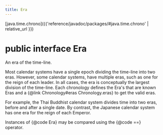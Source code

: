 ```yaml
---
title: Era
---
```


[java.time.chrono]({{'reference/javadoc/packages/#java.time.chrono' | relative_url }})

# public interface Era


An era of the time-line.
 <p>
 Most calendar systems have a single epoch dividing the time-line into two eras.
 However, some calendar systems, have multiple eras, such as one for the reign
 of each leader.
 In all cases, the era is conceptually the largest division of the time-line.
 Each chronology defines the Era's that are known Eras and a
 {@link Chronology#eras Chronology.eras} to get the valid eras.
 <p>
 For example, the Thai Buddhist calendar system divides time into two eras,
 before and after a single date. By contrast, the Japanese calendar system
 has one era for the reign of each Emperor.
 <p>
 Instances of {@code Era} may be compared using the {@code ==} operator.